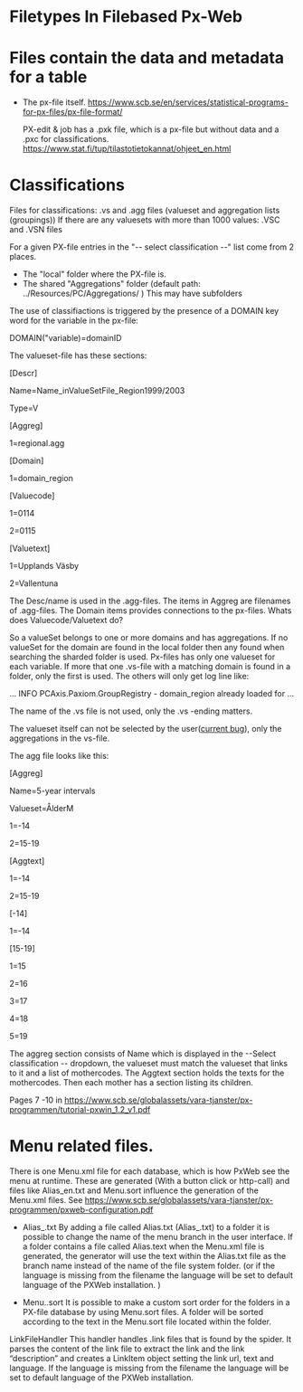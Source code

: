 # Filetypes In Filebased Px-Web 

# Files contain the data and metadata for a table
- The px-file itself. 
  https://www.scb.se/en/services/statistical-programs-for-px-files/px-file-format/
  
  PX-edit & job has a .pxk file, which is a px-file but without data and a .pxc for classifications.
  https://www.stat.fi/tup/tilastotietokannat/ohjeet_en.html
  

# Classifications
Files for classifications: .vs and .agg files  (valueset  and aggregation lists (groupings))
   If there are any valuesets with more than 1000 values: .VSC and .VSN files

For a given PX-file entries in the "-- select classification --" list come from 2 places.
- The "local" folder where the PX-file is. 
- The shared "Aggregations" folder (default path:  ../Resources/PC/Aggregations/ ) This may have subfolders

The use of classifiactions is triggered by the presence of a DOMAIN key word for the variable in the px-file:

DOMAIN("variable)=domainID

The valueset-file has  these sections:

[Descr]

Name=Name_inValueSetFile_Region1999/2003

Type=V

[Aggreg]

1=regional.agg

[Domain]

1=domain_region

[Valuecode]

1=0114

2=0115

[Valuetext]

1=Upplands Väsby

2=Vallentuna


The Desc/name is used in the .agg-files. The items in Aggreg are filenames of .agg-files. The Domain items provides connections to the px-files. Whats does Valuecode/Valuetext do?


So a valueSet belongs to one or more domains and has aggregations. If no valueSet for the domain are found in the local folder then any found when searching the sharded folder is used. Px-files has only one valueset for each variable. If more that one .vs-file with a matching domain is found in a folder, only the first is used. The others will only get log line like: 

... INFO  PCAxis.Paxiom.GroupRegistry - domain_region already loaded for ...

The name of the .vs file is not used, only the .vs -ending matters.

The valueset itself can not be selected by the user([current bug](https://github.com/statisticssweden/PxWeb/issues/209)), only the aggregations in the vs-file.  

The agg file looks like this:

[Aggreg]

Name=5-year intervals 

Valueset=ÅlderM

1=-14

2=15-19

[Aggtext]

1=-14

2=15-19

[-14]

1=-14

[15-19]

1=15

2=16

3=17

4=18

5=19

The aggreg section consists of Name which is displayed in the --Select classification -- dropdown, the valueset must match the valueset that links to it and a list of mothercodes. The Aggtext section holds the texts for the mothercodes.  Then each mother has a section listing its children.
 

Pages 7 -10 in https://www.scb.se/globalassets/vara-tjanster/px-programmen/tutorial-pxwin_1.2_v1.pdf
  
  
# Menu related files. 
There is one Menu.xml file for each database, which is how PxWeb see the menu at runtime. 
These are generated (With a button click or http-call) and files like Alias_en.txt and Menu.sort influence the generation of the Menu.xml files. See  https://www.scb.se/globalassets/vara-tjanster/px-programmen/pxweb-configuration.pdf
- Alias_<LANG>.txt
By adding a file called Alias.txt (Alias_<LANG>.txt) to a folder it is
possible to change the name of the menu branch in the user interface.
If a folder contains a file called Alias.text when the Menu.xml file is
generated, the generator will use the text within the Alias.txt file as the
branch name instead of the name of the file system folder. 
(or if the language is missing from the filename the language will be set to default language of the PXWeb
installation. )

- Menu.<LANG>.sort
It is possible to make a custom sort order for the folders in a PX-file
database by using Menu.sort files. A folder will be sorted according to
the text in the Menu.sort file located within the folder.


LinkFileHandler
This handler handles .link files that is found by the spider. It parses the content of the link file to
extract the link and the link “description” and creates a LinkItem object setting the link url, text
and language. If the language is missing from the filename the language will be set to default
language of the PXWeb installation.
   
  
  
